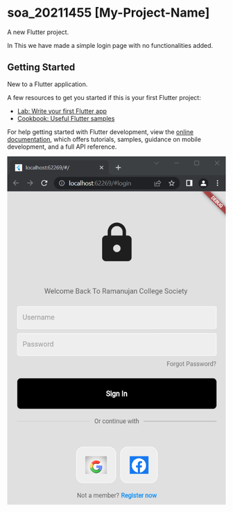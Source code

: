 # soa_20211455 [My-Project-Name]

A new Flutter project.

In This we have made a simple login page with no functionalities added.

## Getting Started

New to a Flutter application.

A few resources to get you started if this is your first Flutter project:

- [Lab: Write your first Flutter app](https://docs.flutter.dev/get-started/codelab)
- [Cookbook: Useful Flutter samples](https://docs.flutter.dev/cookbook)

For help getting started with Flutter development, view the
[online documentation](https://docs.flutter.dev/), which offers tutorials,
samples, guidance on mobile development, and a full API reference.


![Login-Page](https://github.com/shivamtomar10/Android-App/blob/master/login%20page.png)
